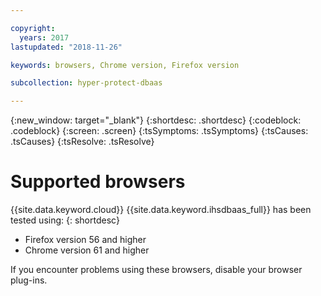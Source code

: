 ```yaml
---

copyright:
  years: 2017
lastupdated: "2018-11-26"

keywords: browsers, Chrome version, Firefox version

subcollection: hyper-protect-dbaas

---
```

{:new_window: target="_blank"}
{:shortdesc: .shortdesc}
{:codeblock: .codeblock}
{:screen: .screen}
{:tsSymptoms: .tsSymptoms}
{:tsCauses: .tsCauses}
{:tsResolve: .tsResolve}


# Supported browsers

{{site.data.keyword.cloud}} {{site.data.keyword.ihsdbaas_full}} has been tested using:
{: shortdesc}

  * Firefox version 56 and higher
  * Chrome version 61 and higher

  If you encounter problems using these browsers, disable your browser plug-ins.
